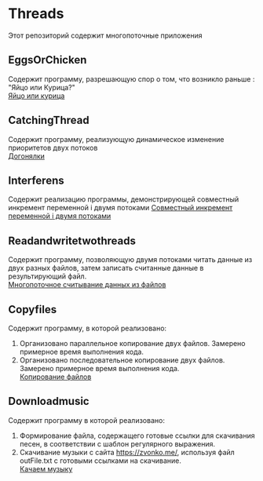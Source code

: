 # Threads #
Этот репозиторий содержит многопоточные приложения

## EggsOrChicken ##
Содержит программу, разрешающую спор о том, что возникло раньше : "Яйцо или Курица?"<br>
<a href="https://github.com/Trushenkov/Threads/tree/master/src/ru/tds/eggsorchiken">Яйцо или курица</a>
## CatchingThread ##
Содержит программу, реализующую динамическое изменение приоритетов двух потоков <br>
<a href="https://github.com/Trushenkov/Threads/tree/master/src/ru/tds/catchingthreads">Догонялки</a>
## Interferens ##
Содержит реализацию программы, демонстрирующей совместный инкремент переменной i двумя потоками
<a href="https://github.com/Trushenkov/Threads/tree/master/src/ru/tds/interferens">Совместный инкремент переменной i двумя потоками</a>
## Readandwritetwothreads ##
Содержит программу,  позволяющую двумя потоками читать данные из двух разных файлов, затем записать считанные данные в результирующий файл.<br> <a href="https://github.com/Trushenkov/Threads/tree/master/src/ru/tds/readandwritetwothreads">Многопоточное считывание данных из файлов</a>
## Copyfiles ## 
Содержит программу, в которой реализовано:
1. Организовано параллельное копирование двух файлов. Замерено примерное время выполнения кода.
2. Организовано последовательное копирование двух файлов. Замерено примерное время выполнения кода.<br>
<a href="https://github.com/Trushenkov/Threads/tree/master/src/ru/tds/copyfiles"> Копирование файлов </a>
## Downloadmusic ##
Содержит программу в которой реализовано: 
1. Формирование файла, содержащего готовые ссылки для скачивания песен, в соответствии с шаблон регулярного выражения.
2. Скачивание музыки с сайта https://zvonko.me/, используя файл outFile.txt с готовыми ссылками на скачивание.<br>
<a href="https://github.com/Trushenkov/Threads/tree/master/src/ru/tds/downloadmusic"> Качаем музыку </a>
<img href="http://pixs.ru/showimage/SnimokPNG_2271439_28661224.png">
